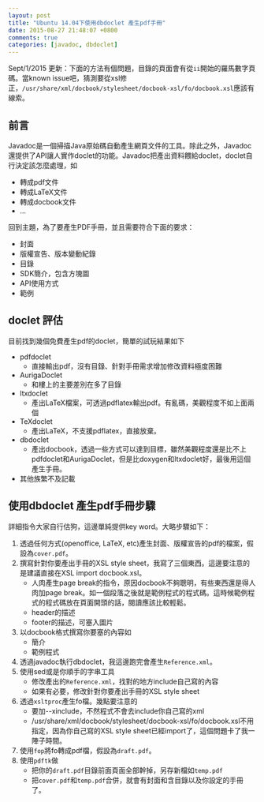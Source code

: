 ```yaml
---
layout: post
title: "Ubuntu 14.04下使用dbdoclet 產生pdf手冊"
date: 2015-08-27 21:48:07 +0800
comments: true
categories: [javadoc, dbdoclet]
---
```

Sept/1/2015 更新：下面的方法有個問題，目錄的頁面會有從`ii`開始的羅馬數字頁碼。當known issue吧，猜測要從xsl修正，`/usr/share/xml/docbook/stylesheet/docbook-xsl/fo/docbook.xsl`應該有線索。

## 前言

Javadoc是一個掃描Java原始碼自動產生網頁文件的工具。除此之外，Javadoc還提供了API讓人實作doclet的功能。Javadoc把產出資料餵給doclet，doclet自行決定該怎麼處理，如

* 轉成pdf文件
* 轉成LaTeX文件
* 轉成docbook文件
* ...

回到主題，為了要產生PDF手冊，並且需要符合下面的要求：

* 封面
* 版權宣告、版本變動紀錄
* 目錄
* SDK簡介，包含方塊圖
* API使用方式
* 範例

## doclet 評估

目前找到幾個免費產生pdf的doclet，簡單的試玩結果如下

* pdfdoclet
    * 直接輸出pdf，沒有目錄、針對手冊需求增加修改資料極度困難
* AurigaDoclet
    * 和樓上的主要差別在多了目錄
* ltxdoclet
    * 產出LaTeX檔案，可透過pdflatex輸出pdf。有亂碼，美觀程度不如上面兩個
* TeXdoclet
    * 產出LaTeX，不支援pdflatex，直接放棄。
* dbdoclet
    * 產出docbook，透過一些方式可以達到目標，雖然美觀程度還是比不上pdfdoclet和AurigaDoclet，但是比doxygen和ltxdoclet好，最後用這個產生手冊。
* 其他族繁不及記載    
## 使用dbdoclet 產生pdf手冊步驟

詳細指令大家自行估狗，這邊單純提供key word。大略步驟如下：

1. 透過任何方式(openoffice, LaTeX, etc)產生封面、版權宣告的pdf的檔案，假設為`cover.pdf`。
2. 撰寫針對你要產出手冊的XSL style sheet，我寫了三個東西。這邊要注意的是建議直接在XSL import docbook.xsl。
    * 人肉產生page break的指令，原因docbook不夠聰明，有些東西還是得人肉加page break。如一個段落之後就是範例程式的程式碼。這時候範例程式的程式碼放在頁面開頭的話，閱讀應該比較輕鬆。
    * header的描述
    * footer的描述，可塞入圖片
3. 以docbook格式撰寫你要塞的內容如
    * 簡介
    * 範例程式
4. 透過javadoc執行dbdoclet，我這邊跑完會產生`Reference.xml`。
5. 使用sed或是你順手的字串工具
    * 修改產出的`Reference.xml`，找對的地方include自己寫的內容
    * 如果有必要，修改針對你要產出手冊的XSL style sheet
6. 透過`xsltproc`產生fo檔。幾點要注意的
    * 要加--xinclude，不然程式不會去include你自己寫的xml
    * /usr/share/xml/docbook/stylesheet/docbook-xsl/fo/docbook.xsl不用指定，因為你自己寫的XSL style sheet已經import了，這個問題卡了我一陣子時間。
7. 使用`fop`將fo轉成pdf檔，假設為`draft.pdf`。
8. 使用`pdftk`做
    * 把你的`draft.pdf`目錄前面頁面全部幹掉，另存新檔如`temp.pdf`
    * 把`cover.pdf`和`temp.pdf`合併，就會有封面和含目錄以及你設定的手冊了。
